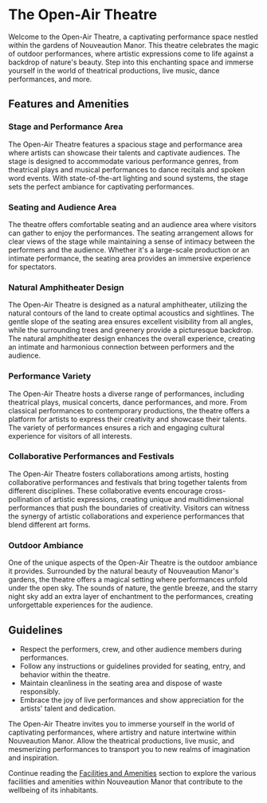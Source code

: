 # The Open-Air Theatre

Welcome to the Open-Air Theatre, a captivating performance space nestled within the gardens of Nouveaution Manor. This theatre celebrates the magic of outdoor performances, where artistic expressions come to life against a backdrop of nature's beauty. Step into this enchanting space and immerse yourself in the world of theatrical productions, live music, dance performances, and more.

## Features and Amenities

### Stage and Performance Area
The Open-Air Theatre features a spacious stage and performance area where artists can showcase their talents and captivate audiences. The stage is designed to accommodate various performance genres, from theatrical plays and musical performances to dance recitals and spoken word events. With state-of-the-art lighting and sound systems, the stage sets the perfect ambiance for captivating performances.

### Seating and Audience Area
The theatre offers comfortable seating and an audience area where visitors can gather to enjoy the performances. The seating arrangement allows for clear views of the stage while maintaining a sense of intimacy between the performers and the audience. Whether it's a large-scale production or an intimate performance, the seating area provides an immersive experience for spectators.

### Natural Amphitheater Design
The Open-Air Theatre is designed as a natural amphitheater, utilizing the natural contours of the land to create optimal acoustics and sightlines. The gentle slope of the seating area ensures excellent visibility from all angles, while the surrounding trees and greenery provide a picturesque backdrop. The natural amphitheater design enhances the overall experience, creating an intimate and harmonious connection between performers and the audience.

### Performance Variety
The Open-Air Theatre hosts a diverse range of performances, including theatrical plays, musical concerts, dance performances, and more. From classical performances to contemporary productions, the theatre offers a platform for artists to express their creativity and showcase their talents. The variety of performances ensures a rich and engaging cultural experience for visitors of all interests.

### Collaborative Performances and Festivals
The Open-Air Theatre fosters collaborations among artists, hosting collaborative performances and festivals that bring together talents from different disciplines. These collaborative events encourage cross-pollination of artistic expressions, creating unique and multidimensional performances that push the boundaries of creativity. Visitors can witness the synergy of artistic collaborations and experience performances that blend different art forms.

### Outdoor Ambiance
One of the unique aspects of the Open-Air Theatre is the outdoor ambiance it provides. Surrounded by the natural beauty of Nouveaution Manor's gardens, the theatre offers a magical setting where performances unfold under the open sky. The sounds of nature, the gentle breeze, and the starry night sky add an extra layer of enchantment to the performances, creating unforgettable experiences for the audience.

## Guidelines

- Respect the performers, crew, and other audience members during performances.
- Follow any instructions or guidelines provided for seating, entry, and behavior within the theatre.
- Maintain cleanliness in the seating area and dispose of waste responsibly.
- Embrace the joy of live performances and show appreciation for the artists' talent and dedication.

The Open-Air Theatre invites you to immerse yourself in the world of captivating performances, where artistry and nature intertwine within Nouveaution Manor. Allow the theatrical productions, live music, and mesmerizing performances to transport you to new realms of imagination and inspiration.

Continue reading the [Facilities and Amenities](../../07-facilities-and-amenities/index.md) section to explore the various facilities and amenities within Nouveaution Manor that contribute to the wellbeing of its inhabitants.

